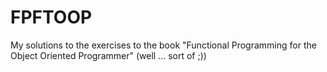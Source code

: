 FPFTOOP
=======

My solutions to the exercises to the book "Functional Programming for the Object Oriented Programmer" (well ... sort of ;))
